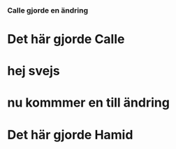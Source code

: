 ### Calle gjorde en ändring
# Det här gjorde Calle
# hej svejs
# nu kommmer en till ändring
# Det här gjorde Hamid

